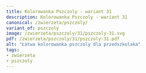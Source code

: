 ```yaml
---
title: Kolorowanka Pszczoly - wariant 31
description: Kolorowanka Pszczoly - wariant 31
canonical: /zwierzeta/pszczoly/
variant_of: pszczoly
image: /zwierzeta/pszczoly/31/pszczoly-31.svg
pdf: /zwierzeta/pszczoly/31/pszczoly-31.pdf
alt: "Łatwa kolorowanka pszczoly dla przedszkolaka"
tags:
- zwierzeta
- pszczoly
---
```

